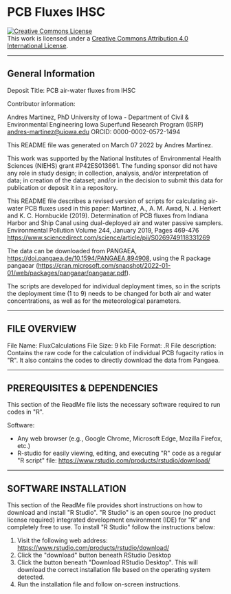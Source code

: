 # PCB Fluxes IHSC

<a rel="license" href="http://creativecommons.org/licenses/by/4.0/"><img alt="Creative Commons License" style="border-width:0" src="https://i.creativecommons.org/l/by/4.0/88x31.png" /></a><br />This work is licensed under a <a rel="license" href="http://creativecommons.org/licenses/by/4.0/">Creative Commons Attribution 4.0 International License</a>.

----------------------
General Information
----------------------

Deposit Title: PCB air-water fluxes from IHSC

Contributor information:

Andres Martinez, PhD
University of Iowa - Department of Civil & Environmental Engineering
Iowa Superfund Research Program (ISRP)
andres-martinez@uiowa.edu
ORCID: 0000-0002-0572-1494

This README file was generated on March 07 2022 by Andres Martinez.

This work was supported by the National Institutes of Environmental Health Sciences (NIEHS) grant #P42ES013661.  The funding sponsor did not have any role in study design; in collection, analysis, and/or interpretation of data; in creation of the dataset; and/or in the decision to submit this data for publication or deposit it in a repository.


This README file describes a revised version of scripts for calculating air-water PCB fluxes used in this paper: Martinez, A., A. M. Awad, N. J. Herkert and K. C. Hornbuckle (2019). Determination of PCB fluxes from Indiana Harbor and Ship Canal using dual-deployed air and water passive samplers. Environmental Pollution Volume 244, January 2019, Pages 469-476 https://www.sciencedirect.com/science/article/pii/S0269749118331269

The data can be downloaded from PANGAEA, https://doi.pangaea.de/10.1594/PANGAEA.894908, using the R package pangaear (https://cran.microsoft.com/snapshot/2022-01-01/web/packages/pangaear/pangaear.pdf).

The scripts are developed for individual deployment times, so in the scripts the deployment time (1 to 9) needs to be changed for both air and water concentrations, as well as for the meteorological parameters.

--------
FILE OVERVIEW
--------

File Name: FluxCalculations
File Size: 9 kb
File Format: .R
File description: Contains the raw code for the calculation of individual PCB fugacity ratios in "R". It also contains the codes to directly download the data from Pangaea.

--------
PREREQUISITES & DEPENDENCIES
--------

This section of the ReadMe file lists the necessary software required to run codes in "R".

Software:
- Any web browser (e.g., Google Chrome, Microsoft Edge, Mozilla Firefox, etc.)
- R-studio for easily viewing, editing, and executing "R" code as a regular "R script" file:
https://www.rstudio.com/products/rstudio/download/

--------
SOFTWARE INSTALLATION
--------

This section of the ReadMe file provides short instructions on how to download and install "R Studio".  "R Studio" is an open source (no product license required) integrated development environment (IDE) for "R" and completely free to use.  To install "R Studio" follow the instructions below:

1. Visit the following web address: https://www.rstudio.com/products/rstudio/download/
2. Click the "download" button beneath RStudio Desktop
3. Click the button beneath "Download RStudio Desktop".  This will download the correct installation file based on the operating system detected.
4. Run the installation file and follow on-screen instructions. 


